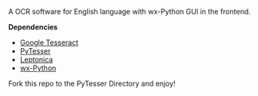 A OCR software for English language with wx-Python GUI in the frontend. 


<b>Dependencies</b>
<ul>
  <li><a href = "https://code.google.com/p/tesseract-ocr/downloads/list" target="_blank">Google Tesseract</a></li>
  <li><a href = "https://code.google.com/p/pytesser/downloads/list" target="_blank">PyTesser</a></li>
  <li><a href = "https://code.google.com/p/leptonica/downloads/list" target="_blank">Leptonica</a></li>
  <li><a href = "http://www.wxpython.org/download.php" target="_blank">wx-Python</a></li>
</ul>

Fork this repo to the PyTesser Directory and enjoy!

